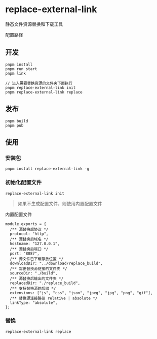 # replace-external-link

静态文件资源替换和下载工具

配置路径

## 开发

```
pnpm install
pnpm run start
pnpm link

// 进入需要替换资源的文件夹下面执行
pnpm replace-external-link init
pnpm replace-external-link replace
```

## 发布

```
pnpm build
pnpm pub
```

## 使用

### 安装包

```
pnpm install replace-external-link -g
```

### 初始化配置文件

```
replace-external-link init
```

> 如果不生成配置文件，则使用内置配置文件

内置配置文件

```
module.exports = {
  /** 源替换后协议 */
  protocol: "http",
  /** 源替换后域名 */
  hostname: "127.0.0.1",
  /** 源替换后端口 */
  port: "8087",
  /** 源文件已下载存放位置 */
  downloadDir: "../download/replace_build",
  /** 需要替换源链接的文件夹 */
  sourceDir: "./build",
  /** 源替换后输出的文件夹 */
  replacedDir: "./replace_build",
  /** 支持替换源的后缀 */
  extensions: ["js", "css", "json", "jpeg", "jpg", "png", "gif"],
  /** 替换源连接路径 relative | absolute */
  linkType: "absolute",
};
```

### 替换

```
replace-external-link replace
```
